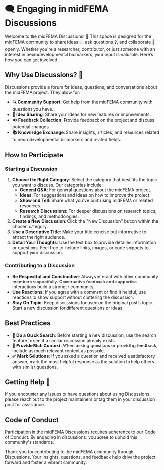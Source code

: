 # 🗨️ Engaging in midFEMA Discussions

Welcome to the midFEMA Discussions! 🎉 This space is designed for the midFEMA community to share ideas 💡, ask questions ❓, and collaborate 🤝 openly. Whether you're a researcher, contributor, or just someone with an interest in neurodevelopmental biomarkers, your input is valuable. Here’s how you can get involved.

## Why Use Discussions? 🤔

Discussions provide a forum for ideas, questions, and conversations about the midFEMA project. They allow for:

- **🔍 Community Support**: Get help from the midFEMA community with questions you have.
- **💭 Idea Sharing**: Share your ideas for new features or improvements.
- **🔉 Feedback Collection**: Provide feedback on the project and discuss potential changes.
- **📚 Knowledge Exchange**: Share insights, articles, and resources related to neurodevelopmental biomarkers and related fields.

## How to Participate

### Starting a Discussion

1. **Choose the Right Category**: Select the category that best fits the topic you want to discuss. Our categories include:
   - **General Q&A**: For general questions about the midFEMA project.
   - **Ideas**: For suggestions and ideas on how to improve the project.
   - **Show and Tell**: Share what you've built using midFEMA or related resources.
   - **Research Discussions**: For deeper discussions on research topics, findings, and methodologies.
2. **Create a New Discussion**: Click the "New Discussion" button within the chosen category.
3. **Use a Descriptive Title**: Make your title concise but informative to attract the right audience.
4. **Detail Your Thoughts**: Use the text box to provide detailed information or questions. Feel free to include links, images, or code snippets to support your discussion.

### Contributing to a Discussion

- **Be Respectful and Constructive**: Always interact with other community members respectfully. Constructive feedback and supportive interactions build a stronger community.
- **Use Reactions**: If you agree with a comment or find it helpful, use reactions to show support without cluttering the discussion.
- **Stay On Topic**: Keep discussions focused on the original post’s topic. Start a new discussion for different questions or ideas.

## Best Practices

- **🔎 Do a Quick Search**: Before starting a new discussion, use the search feature to see if a similar discussion already exists.
- **📝 Provide Rich Context**: When asking questions or providing feedback, include as much relevant context as possible.
- **✅ Mark Solutions**: If you asked a question and received a satisfactory answer, mark the most helpful response as the solution to help others with similar questions.

## Getting Help 🙋

If you encounter any issues or have questions about using Discussions, please reach out to the project maintainers or tag them in your discussion post for assistance.

## Code of Conduct

Participation in the midFEMA Discussions requires adherence to our [Code of Conduct](LINK_TO_CODE_OF_CONDUCT). By engaging in discussions, you agree to uphold this community's standards.

Thank you for contributing to the midFEMA community through Discussions. Your insights, questions, and feedback help drive the project forward and foster a vibrant community.

